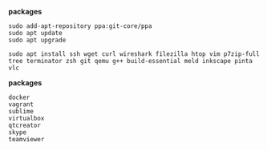 **packages**

```shell
sudo add-apt-repository ppa:git-core/ppa
sudo apt update
sudo apt upgrade

sudo apt install ssh wget curl wireshark filezilla htop vim p7zip-full tree terminator zsh git qemu g++ build-essential meld inkscape pinta vlc
```


**packages**

```
docker
vagrant
sublime
virtualbox
qtcreator
skype
teamviewer
```